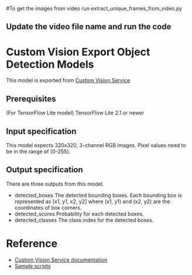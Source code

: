 #To get the images from video run extract_unique_frames_from_video.py 
## Update the video file name and run the code
# Custom Vision Export Object Detection Models
This model is exported from [Custom Vision Service](https://customvision.ai)

## Prerequisites
(For TensorFlow Lite model) TensorFlow Lite 2.1 or newer

## Input specification
This model expects 320x320, 3-channel RGB images. Pixel values need to be in the range of [0-255].

## Output specification
There are three outputs from this model.

* detected_boxes
The detected bounding boxes. Each bounding box is represented as [x1, y1, x2, y2] where (x1, y1) and (x2, y2) are the coordinates of box corners.
* detected_scores
Probability for each detected boxes.
* detected_classes
The class index for the detected boxes.

# Reference
* [Custom Vision Service documentation](https://docs.microsoft.com/en-us/azure/cognitive-services/custom-vision-service/)
* [Sample scripts](https://github.com/Azure-Samples/customvision-export-samples)
